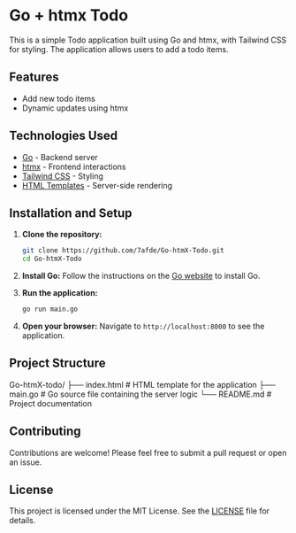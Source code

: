 # Go + htmx Todo

This is a simple Todo application built using Go and htmx, with Tailwind CSS for styling. The application allows users to add a todo items.
## Features

- Add new todo items
- Dynamic updates using htmx

## Technologies Used

- [Go](https://golang.org/) - Backend server
- [htmx](https://htmx.org/) - Frontend interactions
- [Tailwind CSS](https://tailwindcss.com/) - Styling
- [HTML Templates](https://golang.org/pkg/html/template/) - Server-side rendering

## Installation and Setup

1. **Clone the repository:**
    ```bash
    git clone https://github.com/7afde/Go-htmX-Todo.git
    cd Go-htmX-Todo
    ```

2. **Install Go:**
    Follow the instructions on the [Go website](https://golang.org/doc/install) to install Go.

3. **Run the application:**
    ```bash
    go run main.go
    ```

4. **Open your browser:**
    Navigate to `http://localhost:8000` to see the application.

## Project Structure

Go-htmX-todo/
├── index.html # HTML template for the application
├── main.go # Go source file containing the server logic
└── README.md # Project documentation

## Contributing

Contributions are welcome! Please feel free to submit a pull request or open an issue.

## License

This project is licensed under the MIT License. See the [LICENSE](LICENSE) file for details.
